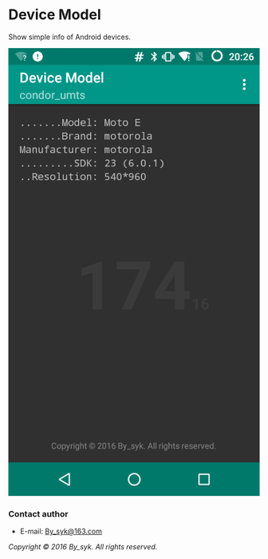 # Device Model

Show simple info of Android devices.

![screenshot.png](screenshot_moto_e.png)

### Contact author

* E-mail: [By_syk@163.com](mailto:By_syk@163.com "By_syk")


*Copyright &#169; 2016 By_syk. All rights reserved.*